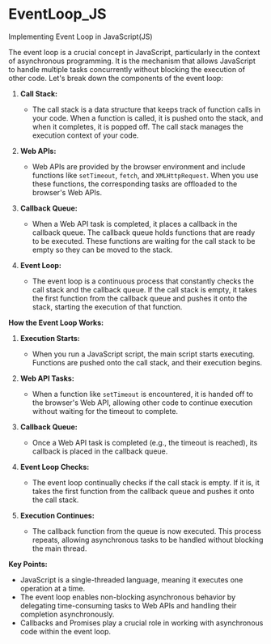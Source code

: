 # EventLoop_JS
Implementing Event Loop in JavaScript(JS)

The event loop is a crucial concept in JavaScript, particularly in the context of asynchronous programming. It is the mechanism that allows JavaScript to handle multiple tasks concurrently without blocking the execution of other code. Let's break down the components of the event loop:

1. **Call Stack:**
   - The call stack is a data structure that keeps track of function calls in your code. When a function is called, it is pushed onto the stack, and when it completes, it is popped off. The call stack manages the execution context of your code.

2. **Web APIs:**
   - Web APIs are provided by the browser environment and include functions like `setTimeout`, `fetch`, and `XMLHttpRequest`. When you use these functions, the corresponding tasks are offloaded to the browser's Web APIs.

3. **Callback Queue:**
   - When a Web API task is completed, it places a callback in the callback queue. The callback queue holds functions that are ready to be executed. These functions are waiting for the call stack to be empty so they can be moved to the stack.

4. **Event Loop:**
   - The event loop is a continuous process that constantly checks the call stack and the callback queue. If the call stack is empty, it takes the first function from the callback queue and pushes it onto the stack, starting the execution of that function.

**How the Event Loop Works:**

1. **Execution Starts:**
   - When you run a JavaScript script, the main script starts executing. Functions are pushed onto the call stack, and their execution begins.

2. **Web API Tasks:**
   - When a function like `setTimeout` is encountered, it is handed off to the browser's Web API, allowing other code to continue execution without waiting for the timeout to complete.

3. **Callback Queue:**
   - Once a Web API task is completed (e.g., the timeout is reached), its callback is placed in the callback queue.

4. **Event Loop Checks:**
   - The event loop continually checks if the call stack is empty. If it is, it takes the first function from the callback queue and pushes it onto the call stack.

5. **Execution Continues:**
   - The callback function from the queue is now executed. This process repeats, allowing asynchronous tasks to be handled without blocking the main thread.

**Key Points:**
- JavaScript is a single-threaded language, meaning it executes one operation at a time.
- The event loop enables non-blocking asynchronous behavior by delegating time-consuming tasks to Web APIs and handling their completion asynchronously.
- Callbacks and Promises play a crucial role in working with asynchronous code within the event loop.
